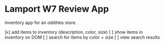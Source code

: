 Lamport W7 Review App
===

Inventory app for an oddities store. 

[x] add items to inventory (description, color, size)
[ ] show items in inventory on DOM
[ ] search for items by color + size
[ ] view search results